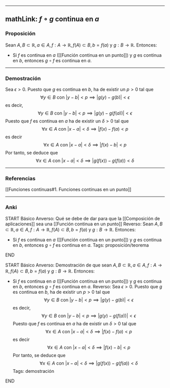 
---
mathLink: $f \circ g$ continua en $a$
---
### Proposición

Sean $A, B \subset \mathbb R, a \in A, f : A \rightarrow \mathbb R, f(A) \subset B, b = f(a)$ y $g : B \rightarrow \mathbb R$. Entonces:
- Si $f$ es continua en $a$ ([[Función continua en un punto]]) y $g$ es continua en $b$, entonces $g \circ f$ es continua en $a$.

---
### Demostración

Sea $\epsilon > 0$. Puesto que $g$ es continua en $b$, ha de existir un $p > 0$ tal que
$$\forall y \in B \textrm { con } |y-b| < p \implies |g(y) - g(b)| < \epsilon$$
es decir,
$$\forall y \in B \textrm{ con } |y-b| < p \implies |g(y) - g(f(a))| < \epsilon$$
Puesto que $f$ es continua en $a$ ha de existir un $\delta > 0$ tal que
$$\forall x \in A \textrm{ con } |x-a| < \delta \implies |f(x) - f(a) < p$$
es decir
$$\forall x \in A \textrm { con } |x-a| < \delta \implies |f(x) - b| < p$$
Por tanto, se deduce que
$$\forall x \in A \textrm { con } |x-a| < \delta \implies |g(f(x)) - g(f(a)) < \delta$$


---
### Referencias

[[Funciones continuas#1. Funciones continuas en un punto]]

---
### Anki

START
Básico
Anverso: Qué se debe de dar para que la [[Composición de aplicaciones]] sea una [[Función continua en un punto]]
Reverso: Sean $A, B \subset \mathbb R, a \in A, f : A \rightarrow \mathbb R, f(A) \subset B, b = f(a)$ y $g : B \rightarrow \mathbb R$. Entonces:
- Si $f$ es continua en $a$ ([[Función continua en un punto]]) y $g$ es continua en $b$, entonces $g \circ f$ es continua en $a$.
Tags: proposición/teorema
<!--ID: 1706209553675-->
END

START
Básico
Anverso: Demostración de que sean $A, B \subset \mathbb R, a \in A, f : A \rightarrow \mathbb R, f(A) \subset B, b = f(a)$ y $g : B \rightarrow \mathbb R$. Entonces:
- Si $f$ es continua en $a$ ([[Función continua en un punto]]) y $g$ es continua en $b$, entonces $g \circ f$ es continua en $a$.
Reverso: Sea $\epsilon > 0$. Puesto que $g$ es continua en $b$, ha de existir un $p > 0$ tal que
$$\forall y \in B \textrm { con } |y-b| < p \implies |g(y) - g(b)| < \epsilon$$
es decir,
$$\forall y \in B \textrm{ con } |y-b| < p \implies |g(y) - g(f(a))| < \epsilon$$
Puesto que $f$ es continua en $a$ ha de existir un $\delta > 0$ tal que
$$\forall x \in A \textrm{ con } |x-a| < \delta \implies |f(x) - f(a) < p$$
es decir
$$\forall x \in A \textrm { con } |x-a| < \delta \implies |f(x) - b| < p$$
Por tanto, se deduce que
$$\forall x \in A \textrm { con } |x-a| < \delta \implies |g(f(x)) - g(f(a)) < \delta$$
Tags: demostración
<!--ID: 1706209553678-->
END